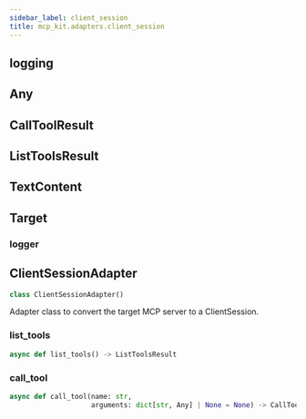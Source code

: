 ```yaml
---
sidebar_label: client_session
title: mcp_kit.adapters.client_session
---
```


## logging

## Any

## CallToolResult

## ListToolsResult

## TextContent

## Target

### logger

## ClientSessionAdapter

```python
class ClientSessionAdapter()
```

Adapter class to convert the target MCP server to a ClientSession.

### list\_tools

```python
async def list_tools() -> ListToolsResult
```

### call\_tool

```python
async def call_tool(name: str,
                    arguments: dict[str, Any] | None = None) -> CallToolResult
```

